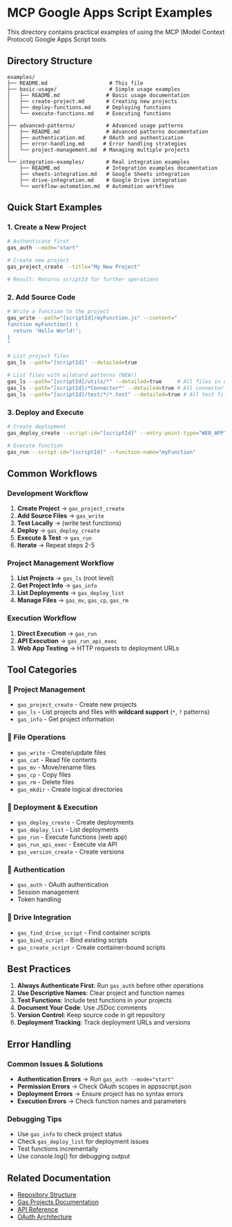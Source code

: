 # MCP Google Apps Script Examples

This directory contains practical examples of using the MCP (Model Context Protocol) Google Apps Script tools.

## **Directory Structure**

```
examples/
├── README.md                    # This file
├── basic-usage/                 # Simple usage examples
│   ├── README.md               # Basic usage documentation
│   ├── create-project.md       # Creating new projects
│   ├── deploy-functions.md     # Deploying functions
│   └── execute-functions.md    # Executing functions
│
├── advanced-patterns/          # Advanced usage patterns
│   ├── README.md               # Advanced patterns documentation
│   ├── authentication.md      # OAuth and authentication
│   ├── error-handling.md      # Error handling strategies
│   └── project-management.md  # Managing multiple projects
│
└── integration-examples/       # Real integration examples
    ├── README.md               # Integration examples documentation
    ├── sheets-integration.md   # Google Sheets integration
    ├── drive-integration.md    # Google Drive integration
    └── workflow-automation.md  # Automation workflows
```

## **Quick Start Examples**

### **1. Create a New Project**
```bash
# Authenticate first
gas_auth --mode="start"

# Create new project
gas_project_create --title="My New Project"

# Result: Returns scriptId for further operations
```

### **2. Add Source Code**
```bash
# Write a function to the project
gas_write --path="[scriptId]/myFunction.js" --content="
function myFunction() {
  return 'Hello World!';
}
"

# List project files
gas_ls --path="[scriptId]" --detailed=true

# List files with wildcard patterns (NEW!)
gas_ls --path="[scriptId]/utils/*" --detailed=true     # All files in utils/
gas_ls --path="[scriptId]/*Connector*" --detailed=true # All connector files
gas_ls --path="[scriptId]/test/*/*.test" --detailed=true # All test files
```

### **3. Deploy and Execute**
```bash
# Create deployment
gas_deploy_create --script-id="[scriptId]" --entry-point-type="WEB_APP"

# Execute function
gas_run --script-id="[scriptId]" --function-name="myFunction"
```

## **Common Workflows**

### **Development Workflow**
1. **Create Project** → `gas_project_create`
2. **Add Source Files** → `gas_write`
3. **Test Locally** → (write test functions)
4. **Deploy** → `gas_deploy_create`
5. **Execute & Test** → `gas_run`
6. **Iterate** → Repeat steps 2-5

### **Project Management Workflow**
1. **List Projects** → `gas_ls` (root level)
2. **Get Project Info** → `gas_info`
3. **List Deployments** → `gas_deploy_list`
4. **Manage Files** → `gas_mv`, `gas_cp`, `gas_rm`

### **Execution Workflow**
1. **Direct Execution** → `gas_run`
2. **API Execution** → `gas_run_api_exec`
3. **Web App Testing** → HTTP requests to deployment URLs

## **Tool Categories**

### **📁 Project Management**
- `gas_project_create` - Create new projects
- `gas_ls` - List projects and files with **wildcard support** (`*`, `?` patterns)
- `gas_info` - Get project information

### **📝 File Operations**
- `gas_write` - Create/update files
- `gas_cat` - Read file contents
- `gas_mv` - Move/rename files
- `gas_cp` - Copy files
- `gas_rm` - Delete files
- `gas_mkdir` - Create logical directories

### **🚀 Deployment & Execution**
- `gas_deploy_create` - Create deployments
- `gas_deploy_list` - List deployments
- `gas_run` - Execute functions (web app)
- `gas_run_api_exec` - Execute via API
- `gas_version_create` - Create versions

### **🔐 Authentication**
- `gas_auth` - OAuth authentication
- Session management
- Token handling

### **🔗 Drive Integration**
- `gas_find_drive_script` - Find container scripts
- `gas_bind_script` - Bind existing scripts
- `gas_create_script` - Create container-bound scripts

## **Best Practices**

1. **Always Authenticate First**: Run `gas_auth` before other operations
2. **Use Descriptive Names**: Clear project and function names
3. **Test Functions**: Include test functions in your projects
4. **Document Your Code**: Use JSDoc comments
5. **Version Control**: Keep source code in git repository
6. **Deployment Tracking**: Track deployment URLs and versions

## **Error Handling**

### **Common Issues & Solutions**
- **Authentication Errors** → Run `gas_auth --mode="start"`
- **Permission Errors** → Check OAuth scopes in appsscript.json
- **Deployment Errors** → Ensure project has no syntax errors
- **Execution Errors** → Check function names and parameters

### **Debugging Tips**
- Use `gas_info` to check project status
- Check `gas_deploy_list` for deployment issues
- Test functions incrementally
- Use console.log() for debugging output

## **Related Documentation**

- [Repository Structure](../REPOSITORY_STRUCTURE.md)
- [Gas Projects Documentation](../gas-projects/README.md)
- [API Reference](../docs/API_REFERENCE.md)
- [OAuth Architecture](../docs/OAUTH_SINGLETON_ARCHITECTURE.md) 